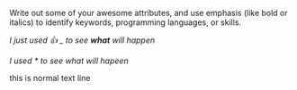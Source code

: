 Write out some of your awesome attributes, and use emphasis (like bold or italics) to identify keywords, programming languages, or skills. 

_I just used :+1: _ to see **what** will happen_

*I used * to see what will hapeen*

this is normal text line
